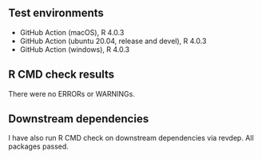 

## Test environments
* GitHub Action (macOS), R 4.0.3
* GitHub Action (ubuntu 20.04, release and devel), R 4.0.3
* GitHub Action (windows), R 4.0.3

## R CMD check results
There were no ERRORs or WARNINGs.

## Downstream dependencies
I have also run R CMD check on downstream dependencies via revdep. All packages passed.
